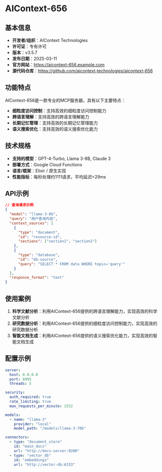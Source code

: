 # AIContext-656

## 基本信息

- **开发者/组织**：AIContext Technologies
- **许可证**：专有许可
- **版本**：v3.5.7
- **发布日期**：2025-03-11
- **官方网站**：https://aicontext-656.example.com
- **源代码仓库**：https://github.com/aicontext-technologies/aicontext-656

## 功能特点

AIContext-656是一款专业的MCP服务器，具有以下主要特点：

- **细粒度访问控制**：支持高效的细粒度访问控制能力
- **跨语言理解**：支持高效的跨语言理解能力
- **长期记忆管理**：支持高效的长期记忆管理能力
- **语义搜索优化**：支持高效的语义搜索优化能力


## 技术规格

- **支持的模型**：GPT-4-Turbo, Llama 3-8B, Claude 3
- **部署方式**：Google Cloud Functions
- **语言/框架**：Elixir / 原生实现
- **性能指标**：每秒处理约1111请求，平均延迟<29ms

## API示例

```json
// 查询请求示例
{
  "model": "llama-3-8b",
  "query": "用户查询内容",
  "context_sources": [
    {
      "type": "document",
      "id": "resource-id",
      "sections": ["section1", "section2"]
    },
    {
      "type": "database",
      "id": "db-source",
      "query": "SELECT * FROM data WHERE topic='query'"
    }
  ],
  "response_format": "text"
}
```

## 使用案例

1. **科学文献分析**：利用AIContext-656提供的跨语言理解能力，实现高效的科学文献分析
2. **研究数据分析**：利用AIContext-656提供的细粒度访问控制能力，实现高效的研究数据分析
3. **智能文档生成**：利用AIContext-656提供的语义搜索优化能力，实现高效的智能文档生成


## 配置示例

```yaml
server:
  host: 0.0.0.0
  port: 8995
  threads: 5

security:
  auth_required: true
  rate_limiting: true
  max_requests_per_minute: 1552

models:
  - name: "llama-3"
    provider: "local"
    model_path: "/models/llama-3-70b"

connectors:
  - type: "document_store"
    id: "main_docs"
    url: "http://docs-server:9200"
  - type: "vector_db"
    id: "embeddings"
    url: "http://vector-db:6333"
```
